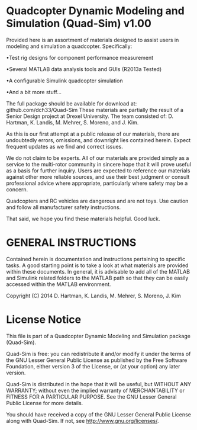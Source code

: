 Quadcopter Dynamic Modeling and Simulation (Quad-Sim) v1.00
=======
Provided here is an assortment of materials designed to assist users in modeling and simulation a quadcopter.
Specifically:

•Test rig designs for component performance measurement

•Several MATLAB data analysis tools and GUIs (R2013a Tested)

•A configurable Simulink quadcopter simulation

•And a bit more stuff…


The full package should be available for download at: github.com/dch33/Quad-Sim
These materials are partially the result of a Senior Design project at Drexel University. The team consisted of:
D. Hartman, K. Landis, M. Mehrer, S. Moreno, and J. Kim.

As this is our first attempt at a public release of our materials, there are undoubtedly errors, omissions, 
and downright lies contained herein. Expect frequent updates as we find and correct issues.

We do not claim to be experts. All of our materials are provided simply as a service to the 
multi-rotor community in sincere hope that it will prove useful as a basis for further inquiry. Users are 
expected to reference our materials against other more reliable sources, and use their best judgment or 
consult professional advice where appropriate, particularly where safety may be a concern.

Quadcopters and RC vehicles are dangerous and are not toys. 
Use caution and follow all manufacturer safety instructions.

That said, we hope you find these materials helpful. Good luck.


GENERAL INSTRUCTIONS
===
Contained herein is documentation and instructions pertaining to specific tasks. 
A good starting point is to take a look at what materials are provided within these documents.
In general, it is advisable to add all of the MATLAB and Simulink related folders
to the MATLAB path so that they can be easily accessed within the MATLAB environment.

Copyright (C) 2014 D. Hartman, K. Landis, M. Mehrer, S. Moreno, J. Kim

License Notice
===
This file is part of a Quadcopter Dynamic Modeling and Simulation package (Quad-Sim).
 
Quad-Sim is free: you can redistribute it and/or modify
it under the terms of the GNU Lesser General Public License as published by
the Free Software Foundation, either version 3 of the License, or
(at your option) any later version.
 
Quad-Sim is distributed in the hope that it will be useful,
but WITHOUT ANY WARRANTY; without even the implied warranty of
MERCHANTABILITY or FITNESS FOR A PARTICULAR PURPOSE.  See the
GNU Lesser General Public License for more details.
 
You should have received a copy of the GNU Lesser General Public License
along with Quad-Sim.  If not, see <http://www.gnu.org/licenses/>.

